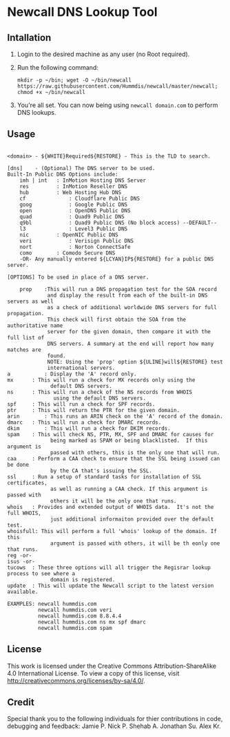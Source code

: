 # Newcall DNS Lookup Tool

## Intallation

1. Login to the desired machine as any user (no Root required).
2. Run the following command:

    `mkdir -p ~/bin; wget -O ~/bin/newcall https://raw.githubusercontent.com/Hummdis/newcall/master/newcall; chmod +x ~/bin/newcall`

3. You're all set. You can now being using `newcall domain.com` to perform DNS lookups.

## Usage

```Usage: newcall <domain> [dns | ..OPTIONS..]

<domain> - ${WHITE}Required${RESTORE} - This is the TLD to search.

[dns]    - (Optional) The DNS server to be used.
Built-In Public DNS Options include:
    imh | int	: InMotion Hosting DNS Server
    res			: InMotion Reseller DNS
    hub			: Web Hosting Hub DNS
    cf				: Cloudflare Public DNS
    goog			: Google Public DNS
    open			: OpenDNS Public DNS
    quad			: Quad9 Public DNS
    q9bl			: Quad9 Public DNS (No block access) --DEFAULT--
    l3				: Level3 Public DNS
    nic			: OpenNIC Public DNS
    veri			: Verisign Public DNS
    nort			: Norton ConnectSafe
    como		: Comodo Secure DNS
    -OR- Any manually entered ${LCYAN}IP${RESTORE} for a public DNS server.

[OPTIONS] To be used in place of a DNS server.

    prop	:This will run a DNS propagation test for the SOA record
             and display the result from each of the built-in DNS servers as well
             as a check of additional worldwide DNS servers for full propagation.
             This check will first obtain the SOA from the authoritative name
             server for the given domain, then compare it with the full list of
             DNS servers. A summary at the end will report how many matches are
             found.
             NOTE: Using the 'prop' option ${ULINE}will${RESTORE} test
             international servers.
a			: Display the 'A' record only.
mx		: This will run a check for MX records only using the
              default DNS servers.
ns		: This will run a check of the NS records from WHOIS
               using the default DNS servers.
spf		: This will run a check for SPF records.
ptr		: This will return the PTR for the given domain.
arin		: This runs an ARIN check on the 'A' record of the domain.
dmarc	: This will run a check for DMARC records.
dkim		: This will run a check for DKIM records.
spam	: This will check NS, PTR, MX, SPF and DMARC for causes for
              being marked as SPAM or being blacklisted.  If this argument is
              passed with others, this is the only one that will run.
caa		: Perform a CAA check to ensure that the SSL being issued can be done
              by the CA that's issuing the SSL.
ssl		: Run a setup of standard tasks for installation of SSL certificates,
              as well as running a CAA check. If this argument is passed with
              others it will be the only one that runs.
whois	: Provides and extended output of WHOIS data.  It's not the full WHOIS,
              just additional informaiton provided over the default test.
whoisfull: This will perform a full 'whois' lookup of the domain. If this
              argument is passed with others, it will be th eonly one that runs.
reg -or-
isus -or-
tucows	: These three options will all trigger the Regisrar lookup process to see where a
			  domain is registered.
update	: This will update the Newcall script to the latest version available.

EXAMPLES: newcall hummdis.com
          newcall hummdis.com veri
          newcall hummdis.com 8.8.4.4
          newcall hummdis.com ns mx spf dmarc
          newcall hummdis.com spam
```
## License
This work is licensed under the Creative Commons Attribution-ShareAlike 4.0 International License. To view a copy of this license, visit http://creativecommons.org/licenses/by-sa/4.0/.

## Credit
Special thank you to the following individuals for thier contributions in code, debugging and feedback:
  Jamie P.
  Nick P.
  Shehab A.
  Jonathan Su.
  Alex Kr.
